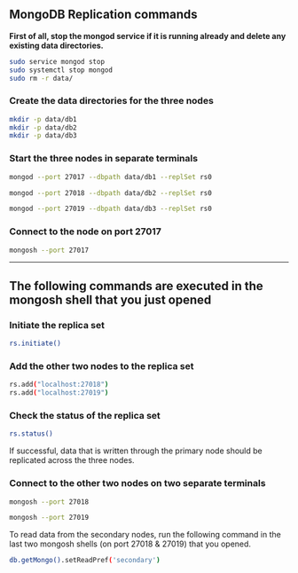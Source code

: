## MongoDB Replication commands

**First of all, stop the mongod service if it is running already and delete any existing data directories.**

```bash
sudo service mongod stop
sudo systemctl stop mongod
sudo rm -r data/
```

### Create the data directories for the three nodes

```bash
mkdir -p data/db1
mkdir -p data/db2
mkdir -p data/db3
```

### Start the three nodes in separate terminals

```bash
mongod --port 27017 --dbpath data/db1 --replSet rs0
```

```bash
mongod --port 27018 --dbpath data/db2 --replSet rs0
```

```bash
mongod --port 27019 --dbpath data/db3 --replSet rs0
```

### Connect to the node on port 27017

```bash
mongosh --port 27017
```

---

## The following commands are executed in the mongosh shell that you just opened

### Initiate the replica set

```bash
rs.initiate()
```

### Add the other two nodes to the replica set

```bash
rs.add("localhost:27018")
rs.add("localhost:27019")
```

### Check the status of the replica set

```bash
rs.status()
```

If successful, data that is written through the primary node should be replicated across the three nodes.

### Connect to the other two nodes on two separate terminals

```bash
mongosh --port 27018
```

```bash
mongosh --port 27019
```

To read data from the secondary nodes, run the following command in the last two mongosh shells (on port 27018 & 27019) that you opened.

```bash
db.getMongo().setReadPref('secondary')
```
